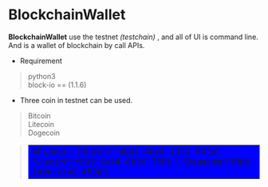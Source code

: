 BlockchainWallet
=================

**BlockchainWallet** use the testnet *(testchain)* , and all of UI is command line.  
And is a wallet of blockchain by call APIs.

* Requirement

> python3  
> block-io == (1.1.6)


* Three coin in testnet can be used.

> Bitcoin  
> Litecoin  
> Dogecoin

> <table><tr><td bgcolor=blue>API_Keys = {"Bitcoin":"4b82-48e6-1373-563e", "Litecoin":"c999-6c44-8836-7569    ", "Dogecoin":"8fb6-1e9e-0ce8-453b"}</td></tr></table>

